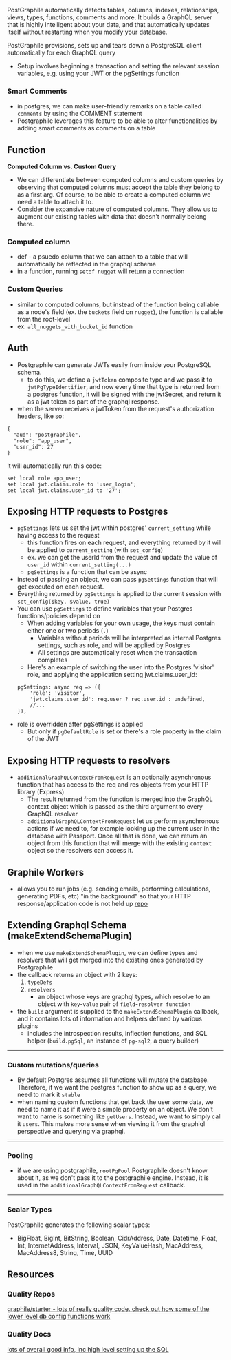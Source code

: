 
PostGraphile automatically detects tables, columns, indexes, relationships, views, types, functions, comments and more. It builds a GraphQL server that is highly intelligent about your data, and that automatically updates itself without restarting when you modify your database.

PostGraphile provisions, sets up and tears down a PostgreSQL client automatically for each GraphQL query
- Setup involves beginning a transaction and setting the relevant session variables, e.g. using your JWT or the pgSettings function

### Smart Comments
- in postgres, we can make user-friendly remarks on a table called `comments` by using the COMMENT statement
- Postgraphile leverages this feature to be able to alter functionalities by adding smart comments as comments on a table

## Function
**Computed Column vs. Custom Query**
- We can differentiate between computed columns and custom queries by observing that computed columns must accept the table they belong to as a first arg. Of course, to be able to create a computed column we need a table to attach it to.
- Consider the expansive nature of computed columns. They allow us to augment our existing tables with data that doesn't normally belong there.

### Computed column
- def - a psuedo column that we can attach to a table that will automatically be reflected in the graphql schema
- in a function, running `setof nugget` will return a connection

### Custom Queries
- similar to computed columns, but instead of the function being callable as a node's field (ex. the `buckets` field on `nugget`), the function is callable from the root-level
- ex. `all_nuggets_with_bucket_id` function

## Auth
- Postgraphile can generate JWTs easily from inside your PostgreSQL schema.
	- to do this, we define a `jwtToken` composite type and we pass it to `jwtPgTypeIdentifier`, and now every time that type is returned from a postgres function, it will be signed with the jwtSecret, and return it as a jwt token as part of the graphql response.
- when the server receives a jwtToken from the request's authorization headers, like so:
```
{
  "aud": "postgraphile",
  "role": "app_user",
  "user_id": 27
}
```
it will automatically run this code:
```
set local role app_user;
set local jwt.claims.role to 'user_login';
set local jwt.claims.user_id to '27';
```

## Exposing HTTP requests to Postgres
- `pgSettings` lets us set the jwt within postgres' `current_setting` while having access to the request
	- this function fires on each request, and everything returned by it will be applied to `current_setting` (with `set_config`)
	- ex. we can get the userId from the request and update the value of `user_id` within `current_setting(...)`
	- `pgSettings` is a function that can be async
- instead of passing an object, we can pass `pgSettings` function that will get executed on each request.
- Everything returned by `pgSettings` is applied to the current session with `set_config($key, $value, true)`
- You can use `pgSettings` to define variables that your Postgres functions/policies depend on
	- When adding variables for your own usage, the keys must contain either one or two periods (`.`)
		- Variables without periods will be interpreted as internal Postgres settings, such as role, and will be applied by Postgres
		- All settings are automatically reset when the transaction completes
	- Here's an example of switching the user into the Postgres 'visitor' role, and applying the application setting jwt.claims.user_id:
	```
	pgSettings: async req => ({
	    'role': 'visitor',
	    'jwt.claims.user_id': req.user ? req.user.id : undefined,
	    //...
	}),
	```
- role is overridden after pgSettings is applied
	- But only if `pgDefaultRole` is set or there's a role property in the claim of the JWT

## Exposing HTTP requests to resolvers
- `additionalGraphQLContextFromRequest` is an optionally asynchronous function that has access to the req and res objects from your HTTP library (Express)
	- The result returned from the function is merged into the GraphQL context object which is passed as the third argument to every GraphQL resolver
	- `additionalGraphQLContextFromRequest` let us perform asynchronous actions if we need to, for example looking up the current user in the database with Passport. Once all that is done, we can return an object from this function that will merge with the existing `context` object so the resolvers can access it.

## Graphile Workers
- allows you to run jobs (e.g. sending emails, performing calculations, generating PDFs, etc) "in the background" so that your HTTP response/application code is not held up
[repo](https://github.com/graphile/worker)

## Extending Graphql Schema (makeExtendSchemaPlugin)
- when we use `makeExtendSchemaPlugin`, we can define types and resolvers that will get merged into the existing ones generated by Postgraphile
- the callback returns an object with 2 keys:
	1. `typeDefs`
	2. `resolvers`
		- an object whose keys are graphql types, which resolve to an object with `key`-`value` pair of `field`-`resolver function`
- the `build` argument is supplied to the `makeExtendSchemaPlugin` callback, and it contains lots of information and helpers defined by various plugins
	- includes the introspection results, inflection functions, and SQL helper (`build.pgSql`, an instance of `pg-sql2`, a query builder)

* * *
### Custom mutations/queries
- By default Postgres assumes all functions will mutate the database. Therefore, if we want the postgres function to show up as a query, we need to mark it `stable`
- when naming custom functions that get back the user some data, we need to name it as if it were a simple property on an object. We don't want to name is something like `getUsers`. Instead, we want to simply call it `users`. This makes more sense when viewing it from the graphiql perspective and querying via graphql.

* * *

### Pooling
- if we are using postgraphile, `rootPgPool` Postgraphile doesn't know about it, as we don't pass it to the postgraphile engine. Instead, it is used in the `additionalGraphQLContextFromRequest` callback.

* * *

### Scalar Types
PostGraphile generates the following scalar types:
- BigFloat, BigInt, BitString, Boolean, CidrAddress, Date, Datetime, Float, Int, InternetAddress, Interval, JSON, KeyValueHash, MacAddress, MacAddress8, String, Time, UUID

## Resources
### Quality Repos
[graphile/starter - lots of really quality code. check out how some of the lower level db config functions work](https://github.com/graphile/starter)
### Quality Docs
[lots of overall good info, inc high level setting up the SQL](https://github.com/graphile/postgraphile/blob/v4/examples/forum/TUTORIAL.md)
